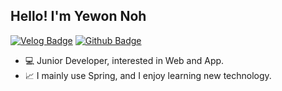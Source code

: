 ## Hello! I'm Yewon Noh

[![Velog Badge](https://img.shields.io/badge/-Velog-20c997?style=flat-square&logo=Velog&logoColor=white&link=https://velog.io/@yewo2nn16)](https://velog.io/@yewo2nn16)
[![Github Badge](https://img.shields.io/badge/-GitHubBlog-FFBE00?style=flat-square&logo=Github&logoColor=black&link=https://yewon-noh.github.io)](https://yewon-noh.github.io)

- 💻 Junior Developer, interested in Web and App.
- 📈 I mainly use Spring, and I enjoy learning new technology.
